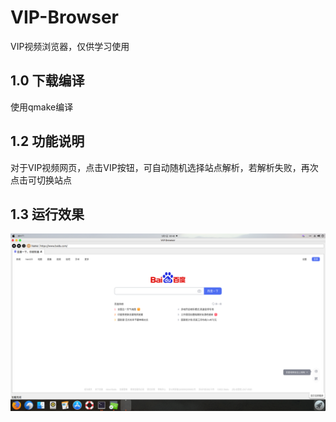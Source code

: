 # VIP-Browser
VIP视频浏览器，仅供学习使用
## 1.0 下载编译
使用qmake编译

## 1.2 功能说明
对于VIP视频网页，点击VIP按钮，可自动随机选择站点解析，若解析失败，再次点击可切换站点

## 1.3 运行效果
![image](https://github.com/lboscu/VIP-Browser/blob/main/rsc/vipBrowser.png)
